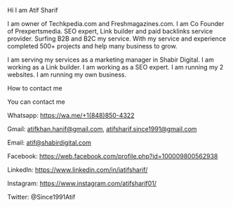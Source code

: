 Hi I am Atif Sharif

I am owner of Techkpedia.com and Freshmagazines.com. I am Co Founder of Prexpertsmedia. SEO expert, Link builder and paid backlinks service provider. Surfing B2B and B2C my service. With my service and experience completed 500+ projects and help many business to grow. 

I am serving my services as a marketing manager in Shabir Digital.
I am working as a Link builder.
I am working as a SEO expert.
I am running my 2 websites.
I am running my own business.

How to contact me 

You can contact me 

Whatsapp: https://wa.me/+1(848)850-4322

Gmail: atifkhan.hanif@gmail.com, atifsharif.since1991@gmail.com

Email: atif@shabirdigital.com

Facebook: https://web.facebook.com/profile.php?id=100009800562938

Linkedln: https://www.linkedin.com/in/iatifsharif/

Instagram: https://www.instagram.com/atifsharif01/

Twitter: @Since1991Atif


